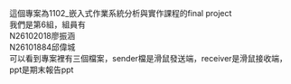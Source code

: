 
這個專案為1102_嵌入式作業系統分析與實作課程的final project  
我們是第6組，組員有  
N26102018廖振涵  
N26101884邱偉城  
可以看到專案裡有三個檔案，sender檔是滑鼠發送端，receiver是滑鼠接收端，ppt是期末報告ppt
